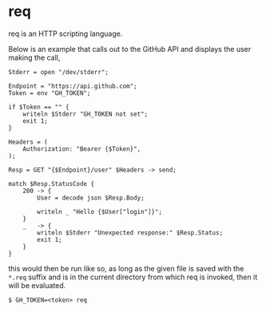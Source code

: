 # req

req is an HTTP scripting language.

Below is an example that calls out to the GitHub API and displays the user
making the call,

    Stderr = open "/dev/stderr";

    Endpoint = "https://api.github.com";
    Token = env "GH_TOKEN";

    if $Token == "" {
        writeln $Stderr "GH_TOKEN not set";
        exit 1;
    }

    Headers = (
        Authorization: "Bearer {$Token}",
    );

    Resp = GET "{$Endpoint}/user" $Headers -> send;

    match $Resp.StatusCode {
        200 -> {
            User = decode json $Resp.Body;

            writeln _ "Hello {$User["login"]}";
        }
        _   -> {
            writeln $Stderr "Unexpected response:" $Resp.Status;
            exit 1;
        }
    }

this would then be run like so, as long as the given file is saved with the
`*.req` suffix and is in the current directory from which req is invoked, then
it will be evaluated.

    $ GH_TOKEN=<token> req

